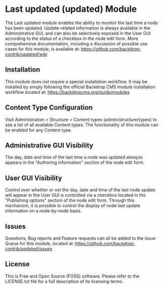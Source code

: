 # Last updated (updated) Module
The Last updated module enables the ability to monitor the last time a node has been updated.  Update-related information is always available in the Administrative GUI, and can also be selectively exposed in the User GUI according to the status of a checkbox in the node edit form.  More comprehensive documentation, including a discussion of possible use cases for this module, is available at:
https://github.com/backdrop-contrib/updated/wiki

## Installation
This module does not require a special installation workflow.  It may be installed by simply following the official Backdrop CMS module installation workflow located at:
https://backdropcms.org/guide/modules

## Content Type Configuration
Visit Administration > Structure > Content types (admin/structure/types) to see a list of all available Content types.  The functionality of this module can be enabled for any Content type.
 
## Administrative GUI Visibility
The day, date and time of the last time a node was updated alwayss appears in the "Authoring information" section of the node edit form.

## User GUI Visibility
Control over whether or not the day, date and time of the last node update will appear in the User GUI is controlled via a checkbox located in the "Publishing options" section of the node edit form.  Through this mechanism, it is possible to control the display of node last update information on a node-by-node basis.

## Issues
Questions, Bug reports and Feature requests can all be added to the Issue Queue for this module, located at:
https://github.com/backdrop-contrib/updated/issues


## License
This is Free and Open Source (FOSS) software.  Please refer to the LICENSE.txt file for a full description of its licensing terms.
